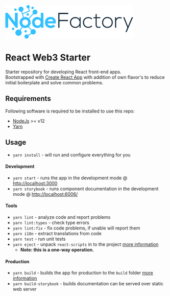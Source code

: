 ![NodeFactory](banner.png)  

# React Web3 Starter  

Starter repository for developing React front-end apps.  
Bootstrapped with [Create React App](https://github.com/facebook/create-react-app) with addition of own flavor's to reduce initial boilerplate and solve common problems.  

## Requirements  

Following software is required to be installed to use this repo:  
 * [NodeJs](https://nodejs.org/en/) >= v12  
 * [Yarn](https://yarnpkg.com/en/docs/install#debian-stable)  

## Usage  

- `yarn install` - will run and configure everything for you  

#### Development  

 - `yarn start` - runs the app in the development mode @ [http://localhost:3000](http://localhost:3000)
 - `yarn storybook` - runs component documentation in the development mode @ [http://localhost:6006/](http://localhost:6006/)

#### Tools  

 - `yarn lint` - analyze code and report problems  
 - `yarn lint:types` - check type errors  
 - `yarn lint:fix` - fix code problems, if unable will report them  
 - `yarn i18n` - extract translations from code  
 - `yarn test` - run unit tests  
 - `yarn eject` - unpack `react-scripts` in to the project [more information](https://create-react-app.dev/docs/available-scripts/)  
   - **Note: this is a one-way operation.**  

#### Production  

 - `yarn build` - builds the app for production to the `build` folder [more information](https://facebook.github.io/create-react-app/docs/deployment)
 - `yarn build-storybook` - builds documentation can be served over static web server  
